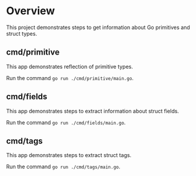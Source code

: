 # Overview

This project demonstrates steps to get information about Go primitives and struct types.

## cmd/primitive

This app demonstrates reflection of primitive types.

Run the command `go run ./cmd/primitive/main.go`.

## cmd/fields

This app demonstrates steps to extract information about struct fields.

Run the command `go run ./cmd/fields/main.go`.

## cmd/tags

This app demonstrates steps to extract struct tags.

Run the command `go run ./cmd/tags/main.go`.